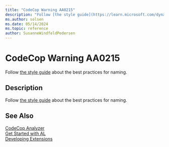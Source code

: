 ```yaml
---
title: "CodeCop Warning AA0215"
description: "Follow [the style guide](https://learn.microsoft.com/dynamics365/business-central/dev-itpro/compliance/apptest-bestpracticesforalcode#file-naming) about the best practices for naming."
ms.author: solsen
ms.date: 05/14/2024
ms.topic: reference
author: SusanneWindfeldPedersen
---
```

[//]: # (START>DO_NOT_EDIT)
[//]: # (IMPORTANT:Do not edit any of the content between here and the END>DO_NOT_EDIT.)
[//]: # (Any modifications should be made in the .xml files in the ModernDev repo.)
# CodeCop Warning AA0215
Follow [the style guide](https://learn.microsoft.com/dynamics365/business-central/dev-itpro/compliance/apptest-bestpracticesforalcode#file-naming) about the best practices for naming.

## Description
Follow [the style guide](https://learn.microsoft.com/dynamics365/business-central/dev-itpro/compliance/apptest-bestpracticesforalcode#file-naming) about the best practices for naming.

[//]: # (IMPORTANT: END>DO_NOT_EDIT)
## See Also  
[CodeCop Analyzer](codecop.md)  
[Get Started with AL](../devenv-get-started.md)  
[Developing Extensions](../devenv-dev-overview.md)